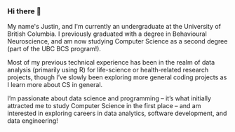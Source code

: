 ### Hi there 👋

<!--
**justinjao/justinjao** is a ✨ _special_ ✨ repository because its `README.md` (this file) appears on your GitHub profile.

Here are some ideas to get you started:

- 🔭 I’m currently working on ...
- 🌱 I’m currently learning ...
- 👯 I’m looking to collaborate on ...
- 🤔 I’m looking for help with ...
- 💬 Ask me about ...
- 📫 How to reach me: ...
- 😄 Pronouns: ...
- ⚡ Fun fact: ...
-->

My name's Justin, and I'm currently an undergraduate at the University of British Columbia. I previously graduated with a degree in Behavioural Neuroscience, and am now studying Computer Science as a second degree (part of the UBC BCS program!).

Most of my previous technical experience has been in the realm of data analysis (primarily using R) for life-science or health-related research projects, though I’ve slowly been exploring more general coding projects as I learn more about CS in general. 

I’m passionate about data science and programming – it’s what initially attracted me to study Computer Science in the first place – and am interested in exploring careers in data analytics, software development, and data engineering!

